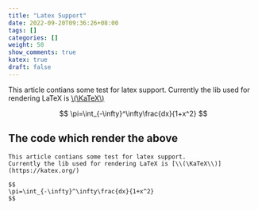 ```yaml
---
title: "Latex Support"
date: 2022-09-20T09:36:26+08:00
tags: []
categories: []
weight: 50
show_comments: true
katex: true
draft: false
---
```


This article contians some test for latex support.
Currently the lib used for rendering LaTeX is [\\(\KaTeX\\)](https://katex.org/)

<!--more-->

$$
\pi=\int_{-\infty}^\infty\frac{dx}{1+x^2}
$$

## The code which render the above

```
This article contians some test for latex support.
Currently the lib used for rendering LaTeX is [\\(\KaTeX\\)](https://katex.org/)

$$
\pi=\int_{-\infty}^\infty\frac{dx}{1+x^2}
$$
```
